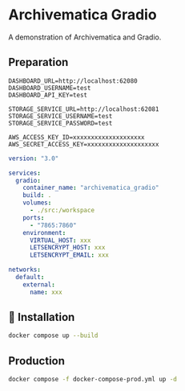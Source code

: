 # Archivematica Gradio

A demonstration of Archivematica and Gradio.

## Preparation

```src/.env
DASHBOARD_URL=http://localhost:62080
DASHBOARD_USERNAME=test
DASHBOARD_API_KEY=test

STORAGE_SERVICE_URL=http://localhost:62081
STORAGE_SERVICE_USERNAME=test
STORAGE_SERVICE_PASSWORD=test

AWS_ACCESS_KEY_ID=xxxxxxxxxxxxxxxxxxxx
AWS_SECRET_ACCESS_KEY=xxxxxxxxxxxxxxxxxxxx
```

```docker-compose-prod.yml
version: "3.0"

services:
  gradio:
    container_name: "archivematica_gradio"
    build: .
    volumes:
      - ./src:/workspace
    ports:
      - "7865:7860"
    environment:
      VIRTUAL_HOST: xxx
      LETSENCRYPT_HOST: xxx
      LETSENCRYPT_EMAIL: xxx

networks:
  default:
    external:
      name: xxx
```

## 📖 Installation

```bash
docker compose up --build
```

## Production

```bash
docker compose -f docker-compose-prod.yml up -d
```

